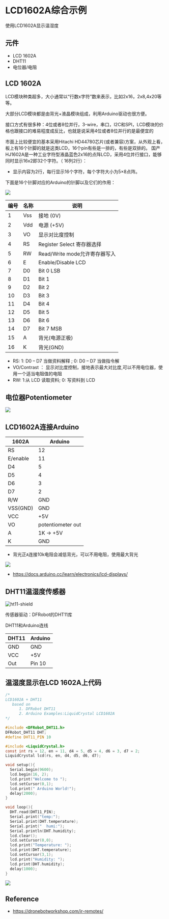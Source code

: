 # LCD1602A综合示例

使用LCD1602A显示温湿度

## 元件

* LCD 1602A
* DHT11
* 电位器/电阻

## LCD 1602A

LCD模块种类超多，大小通常以“行数x字符”数来表示，比如2x16，2x8,4x20等等。

大部分LCD模块都是由背光+液晶模块组成，利用Arduino驱动也很方便。

接口方式有很多种：4位或者8位并行，3-wire，串口，I2C和SPI，LCD模块的价格也跟接口的难易程度成反比，也就是说采用4位或者8位并行的是最便宜的

市面上比较便宜的基本采用Hitachi HD44780芯片(或者兼容)方案，从外观上看，板上有16个针脚的就是这类LCD，16个pin有些是一排的，有些是双排的。
国产HJ1602A是一种工业字符型液晶蓝色2x16的点阵LCD，采用4位并行接口，能够同时显示16x2即32个字符。（ 16列2行）：
* 显示内容为2行，每行显示16个字符，每个字符大小为5×8点阵。

下面是16个针脚对应的Arduino的针脚以及它们的作用：

![](img/components/1602A/1602-LCD-pinout.jpg)

| 编号 | 名称	  | 说明      |
|------|--------|-----------|
|  1	 | Vss	   | 接地 (0V)  |
|  2	 | Vdd	   | 电源 (+5V) |
|  3	 | VO     | 显示对比度控制|
|  4	 | RS	   | Register Select 寄存器选择 |   
|  5	 | RW	   | Read/Write mode允许寄存器写入| 
|  6   |	E	     | Enable/Disable LCD |
|  7	 | D0	   |  Bit 0 LSB |
|  8	 | D1	   |  Bit 1     |
|  9	 | D2	   |  Bit 2     |
|  10	 | D3     |	Bit 3     |
|  11	 | D4	   |  Bit 4     |
|  12	 | D5	   |	Bit 5     |
|  13	 | D6	   |	Bit 6     |
|  14	 | D7	   |	Bit 7 MSB |
|  15	 |	A	     |	背光(电源正极) |
|  16	 | K	     |	背光(GND)      |

* RS:  1: D0 – D7 当做资料解释 ; 0: D0 – D7 当做指令解
* VO/Contrast ： 显示对比度控制，接地表示最大对比度,可以不用电位器，使用一个适当电阻值的电阻
* RW: 1:从 LCD 读取资料;   0: 写资料到 LCD 

## 电位器Potentiometer

![](img/components/potentiometer.jpg)

## LCD1602A连接Arduino

| 1602A     | Arduino  |
|-----------|----------|
| RS        |  12      |
| E/enable  |  11      | 
| D4        |   5      |
| D5        |   4      |
| D6        |   3      |
| D7        |   2      |
| R/W       | GND      |
| VSS(GND)  | GND      |
| VCC       | +5V      |
| VO        | potentiometer out |
| A         | 1K -> +5V  |
| K         | GND  |

* 背光正`A`连接10k电阻会减低背光，可以不用电阻，使用最大背光

![](img/components/1602A/1602_wired_example.jpg)

* https://docs.arduino.cc/learn/electronics/lcd-displays/

## DHT11温湿度传感器

![ht11-shield](img/components/DHT11/dht11-shield-3pin.jpg)

传感器驱动：DFRobot的DHT11库

DHT11和Arduino连线

| DHT11  | Arduino |
|--------|---------|
| GND    |  GND    |
| VCC    |  +5V    | 
| Out    |  Pin 10 |


##  温湿度显示在LCD 1602A上代码

```c
/*
LCD1602A + DHT11
   based on
      1. DFRobot DHT11
      2. Arduino Examples:LiquidCrystal LCD1602A
*/

#include <DFRobot_DHT11.h>
DFRobot_DHT11 DHT;
#define DHT11_PIN 10

#include <LiquidCrystal.h>
const int rs = 12, en = 11, d4 = 5, d5 = 4, d6 = 3, d7 = 2;
LiquidCrystal lcd(rs, en, d4, d5, d6, d7);

void setup(){
  Serial.begin(9600);
  lcd.begin(16, 2);
  lcd.print("Welcome to ");
  lcd.setCursor(0,1);    
  lcd.print(" Arduino World!");
  delay(2000);
}

void loop(){
  DHT.read(DHT11_PIN);
  Serial.print("temp:");
  Serial.print(DHT.temperature);
  Serial.print("  humi:");
  Serial.println(DHT.humidity);
  lcd.clear();
  lcd.setCursor(0,0); 
  lcd.print("Temperature: ");
  lcd.print(DHT.temperature);
  lcd.setCursor(3,1); 
  lcd.print("Humidity: ");
  lcd.print(DHT.humidity);
  delay(1000);
}
```

![](img/components/1602A/1602a_dht11_demo.jpg)

## Reference

* https://dronebotworkshop.com/ir-remotes/


